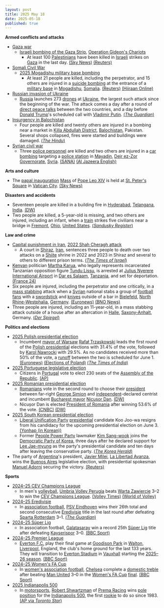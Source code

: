 ```yaml
---
layout: post
title: 2025 May 18
date: 2025-05-18
published: true
---
```



**Armed conflicts and attacks**

* [Gaza war](https://en.wikipedia.org/wiki/Gaza_war "Gaza war")
  + [Israeli bombing of the Gaza Strip](https://en.wikipedia.org/wiki/Israeli_bombing_of_the_Gaza_Strip "Israeli bombing of the Gaza Strip"), [Operation Gideon's Chariots](https://en.wikipedia.org/wiki/Operation_Gideon%27s_Chariots "Operation Gideon's Chariots")
    - At least 100 [Palestinians](https://en.wikipedia.org/wiki/Palestinians "Palestinians") have been killed in [Israeli](https://en.wikipedia.org/wiki/Israel "Israel") strikes on [Gaza](https://en.wikipedia.org/wiki/Gaza_Strip "Gaza Strip") in the last day. [(Sky News)](https://news.sky.com/story/at-least-66-people-killed-in-israeli-strikes-on-gaza-women-and-children-among-dead-medics-say-13369334) [(Reuters)](https://www.reuters.com/world/middle-east/israel-airstrike-kills-least-24-gaza-mediators-host-ceasefire-talks-2025-05-17/)
* [Somali Civil War](https://en.wikipedia.org/wiki/Somali_Civil_War_%282009%E2%80%93present%29 "Somali Civil War (2009–present)")
  + [2025 Mogadishu military base bombing](https://en.wikipedia.org/wiki/2025_Mogadishu_military_base_bombing "2025 Mogadishu military base bombing")
    - At least 21 people are killed, including the perpetrator, and 15 others are injured in a [suicide bombing](https://en.wikipedia.org/wiki/Suicide_bombing "Suicide bombing") at the entrance of a [military base](https://en.wikipedia.org/wiki/Military_base "Military base") in [Mogadishu](https://en.wikipedia.org/wiki/Mogadishu "Mogadishu"), [Somalia](https://en.wikipedia.org/wiki/Somalia "Somalia"). [(Reuters)](https://www.reuters.com/world/africa/mogadishu-suicide-bomber-kills-least-10-army-recruitment-drive-2025-05-18/) [(Hiiraan Online)](https://www.hiiraan.com/news4/2025/May/201555/death_toll_climbs_to_20_in_mogadishu_suicide_bombing_claimed_by_al_shabab.aspx)
* [Russian invasion of Ukraine](https://en.wikipedia.org/wiki/Russian_invasion_of_Ukraine "Russian invasion of Ukraine")
  + [Russia](https://en.wikipedia.org/wiki/Russia "Russia") launches 273 [drones](https://en.wikipedia.org/wiki/Loitering_munition "Loitering munition") at [Ukraine](https://en.wikipedia.org/wiki/Ukraine "Ukraine"), the largest such attack since the beginning of the war. The attack comes a day after a round of [direct peace talks](https://en.wikipedia.org/wiki/Peace_negotiations_in_the_Russian_invasion_of_Ukraine "Peace negotiations in the Russian invasion of Ukraine") between the two countries, and a day before [Donald Trump](https://en.wikipedia.org/wiki/Donald_Trump "Donald Trump")'s scheduled call with [Vladimir Putin](https://en.wikipedia.org/wiki/Vladimir_Putin "Vladimir Putin"). [(*The Guardian*)](https://www.theguardian.com/world/2025/may/18/ukraine-reports-largest-drone-attack-from-russia-since-war-began)
* [Insurgency in Balochistan](https://en.wikipedia.org/wiki/Insurgency_in_Balochistan "Insurgency in Balochistan")
  + Four people are killed and twenty others are injured in a bombing near a market in [Killa Abdullah District](https://en.wikipedia.org/wiki/Killa_Abdullah_District "Killa Abdullah District"), [Balochistan](https://en.wikipedia.org/wiki/Balochistan%2C_Pakistan "Balochistan, Pakistan"), Pakistan. Several shops collapsed, fires were started and buildings were damaged. [(*The Hindu*)](https://www.thehindu.com/news/international/pakistan-balochistan-killa-abdullah-market-bomb-blast/article69592770.ece)
* [Syrian civil war](https://en.wikipedia.org/wiki/Syrian_civil_war "Syrian civil war")
  + Three [police personnel](https://en.wikipedia.org/wiki/Public_Security_Police_%28Syria%29 "Public Security Police (Syria)") are killed and two others are injured in a [car bombing](https://en.wikipedia.org/wiki/Car_bomb "Car bomb") targeting a [police station](https://en.wikipedia.org/wiki/Police_station "Police station") in [Mayadin](https://en.wikipedia.org/wiki/Mayadin "Mayadin"), [Deir ez-Zor Governorate](https://en.wikipedia.org/wiki/Deir_ez-Zor_Governorate "Deir ez-Zor Governorate"), [Syria](https://en.wikipedia.org/wiki/Syria "Syria"). [(SANA)](https://www.sana.sy/en/?p=356089) [(Al Jazeera English)](https://www.aljazeera.com/news/2025/5/18/deadly-blast-rocks-police-station-in-eastern-syria-killing-three-report)

**Arts and culture**

* The [papal inauguration](https://en.wikipedia.org/wiki/Papal_inauguration "Papal inauguration") [Mass](https://en.wikipedia.org/wiki/Mass_%28liturgy%29 "Mass (liturgy)") of [Pope Leo XIV](https://en.wikipedia.org/wiki/Pope_Leo_XIV "Pope Leo XIV") is held at [St. Peter's Square](https://en.wikipedia.org/wiki/St._Peter%27s_Square "St. Peter's Square") in [Vatican City](https://en.wikipedia.org/wiki/Vatican_City "Vatican City"). [(Sky News)](https://news.sky.com/story/pope-leo-inauguration-live-world-leaders-and-royals-to-attend-event-as-tens-of-thousands-gather-in-vatican-city-13369202)

**Disasters and accidents**

* Seventeen people are killed in a building fire in [Hyderabad](https://en.wikipedia.org/wiki/Hyderabad "Hyderabad"), [Telangana](https://en.wikipedia.org/wiki/Telangana "Telangana"), [India](https://en.wikipedia.org/wiki/India "India"). [(DW)](https://www.dw.com/en/india-building-fire-kills-17-in-hyderabad/a-72581271)
* Two people are killed, a 5-year-old is missing, and two others are injured, including an infant, when a [train](https://en.wikipedia.org/wiki/Train "Train") strikes five civilians near a bridge in [Fremont](https://en.wikipedia.org/wiki/Fremont%2C_Ohio "Fremont, Ohio"), [Ohio](https://en.wikipedia.org/wiki/Ohio "Ohio"), [United States](https://en.wikipedia.org/wiki/United_States "United States"). [(*Sandusky Register*)](https://sanduskyregister.com/news/588282/update-2-killed-in-fremont-train-collision/)

**Law and crime**

* [Capital punishment in Iran](https://en.wikipedia.org/wiki/Capital_punishment_in_Iran "Capital punishment in Iran"), [2022 Shah Cheragh attack](https://en.wikipedia.org/wiki/2022_Shah_Cheragh_attack "2022 Shah Cheragh attack")
  + A court in [Shiraz](https://en.wikipedia.org/wiki/Shiraz "Shiraz"), [Iran](https://en.wikipedia.org/wiki/Iran "Iran"), sentences three people to death over two attacks on a [Shiite](https://en.wikipedia.org/wiki/Shia_Islam "Shia Islam") shrine in 2022 and 2023 in Shiraz and several to others to different prison terms. [(*The Times of Israel*)](https://www.timesofisrael.com/liveblog_entry/iran-sentences-3-to-death-over-islamic-state-claimed-attacks-on-shiite-shrine-in-shiraz/)
* [Kenyan](https://en.wikipedia.org/wiki/Kenya "Kenya") politician [Martha Karua](https://en.wikipedia.org/wiki/Martha_Karua "Martha Karua"), who legally represents incarcerated Tanzanian opposition figure [Tundu Lissu](https://en.wikipedia.org/wiki/Tundu_Lissu "Tundu Lissu"), is arrested at [Julius Nyerere International Airport](https://en.wikipedia.org/wiki/Julius_Nyerere_International_Airport "Julius Nyerere International Airport") in [Dar es Salaam](https://en.wikipedia.org/wiki/Dar_es_Salaam "Dar es Salaam"), [Tanzania](https://en.wikipedia.org/wiki/Tanzania "Tanzania"), and set for deportation. [(France 24)](https://www.france24.com/en/live-news/20250518-kenyan-politician-lawyer-for-tanzania-opposition-leader-arrested)
* Six people are injured, including the perpetrator and one critically, in a [mass stabbing](https://en.wikipedia.org/wiki/Mass_stabbing "Mass stabbing") attack when a [Syrian](https://en.wikipedia.org/wiki/Syria "Syria") national stabs a group of [football fans](https://en.wikipedia.org/wiki/Football_fans "Football fans") with a [swordstick](https://en.wikipedia.org/wiki/Swordstick "Swordstick") and [knives](https://en.wikipedia.org/wiki/Knife "Knife") outside of a bar in [Bielefeld](https://en.wikipedia.org/wiki/Bielefeld "Bielefeld"), [North Rhine-Westphalia](https://en.wikipedia.org/wiki/North_Rhine-Westphalia "North Rhine-Westphalia"), [Germany](https://en.wikipedia.org/wiki/Germany "Germany"). [(Euronews)](https://www.euronews.com/my-europe/2025/05/18/bielefeld-revellers-attacked-outside-a-bar-police-classify-the-offence-as-planned-assault) [(BNO News)](https://bnonews.com/index.php/2025/05/5-injured-in-stabbing-attack-in-germany-syrian-suspect-at-large/)
* Three people are injured, including an 11-year-old, in a mass stabbing attack outside of a house after an altercation in [Halle](https://en.wikipedia.org/wiki/Halle_%28Saale%29 "Halle (Saale)"), [Saxony-Anhalt](https://en.wikipedia.org/wiki/Saxony-Anhalt "Saxony-Anhalt"), Germany. [(*Der Spiegel*)](https://www.spiegel.de/panorama/justiz/halle-saale-mann-verletzt-mehrere-menschen-darunter-auch-kinder-a-af3ceea0-55d7-4c90-b38d-e40fd1d3d2a5)

**Politics and elections**

* [2025 Polish presidential election](https://en.wikipedia.org/wiki/2025_Polish_presidential_election "2025 Polish presidential election")
  + Incumbent [mayor of Warsaw](https://en.wikipedia.org/wiki/List_of_city_mayors_of_Warsaw "List of city mayors of Warsaw") [Rafał Trzaskowski](https://en.wikipedia.org/wiki/Rafa%C5%82_Trzaskowski "Rafał Trzaskowski") leads the first round of the [Polish presidential](https://en.wikipedia.org/wiki/President_of_Poland "President of Poland") elections with 31.4% of the vote, followed by [Karol Nawrocki](https://en.wikipedia.org/wiki/Karol_Nawrocki "Karol Nawrocki") with 29.5%. As no candidates received more than 50% of the vote, a [runoff](https://en.wikipedia.org/wiki/Runoff_voting "Runoff voting") between the two is scheduled for June 1. [(Euronews)](https://www.euronews.com/my-europe/2025/05/18/exit-poll-rafal-trzaskowski-narrowly-wins-polish-presidential-election-first-round) [(Elections of Poland)](https://wybory.gov.pl/prezydent2025/en/wynik/pl) [(*The Times of India*)](https://timesofindia.indiatimes.com/world/europe/poland-presidential-elections-2025-what-we-all-know-about-polls-contenders-and-key-decisive-factors/articleshow/121245183.cms)
* [2025 Portuguese legislative election](https://en.wikipedia.org/wiki/2025_Portuguese_legislative_election "2025 Portuguese legislative election")
  + Citizens in [Portugal](https://en.wikipedia.org/wiki/Portugal "Portugal") vote to elect 230 seats of the [Assembly of the Republic](https://en.wikipedia.org/wiki/Assembly_of_the_Republic_%28Portugal%29 "Assembly of the Republic (Portugal)"). [(AP)](https://apnews.com/article/portugal-election-politics-a7ad09455b14af8eb7722ac0008d96ed)
* [2025 Romanian presidential election](https://en.wikipedia.org/wiki/2025_Romanian_presidential_election "2025 Romanian presidential election")
  + [Romanians](https://en.wikipedia.org/wiki/Romanian_people "Romanian people") vote in the second round to choose their [president](https://en.wikipedia.org/wiki/President_of_Romania "President of Romania") between far-right [George Simion](https://en.wikipedia.org/wiki/George_Simion "George Simion") and [independent](https://en.wikipedia.org/wiki/Independent_politician "Independent politician")-declared centrist and incumbent [Bucharest mayor](https://en.wikipedia.org/wiki/Mayor_of_Bucharest "Mayor of Bucharest") [Nicușor Dan](https://en.wikipedia.org/wiki/Nicu%C8%99or_Dan "Nicușor Dan"). [(DW)](https://www.dw.com/en/romania-election-polls-open-in-tight-presidential-runoff/live-72578992)
  + Nicușor Dan is elected [President of Romania](https://en.wikipedia.org/wiki/President_of_Romania "President of Romania") after winning 53.6% of the vote. [(CNBC)](https://www.cnbc.com/2025/05/18/romanian-centrist-dan-poised-to-win-presidency-over-hard-right-rival.html) [(DW)](https://www.dw.com/en/romania-election-pro-eu-centrist-nicusor-dan-wins-runoff/live-72578992)
* [2025 South Korean presidential election](https://en.wikipedia.org/wiki/2025_South_Korean_presidential_election "2025 South Korean presidential election")
  + [Liberal Unification Party](https://en.wikipedia.org/wiki/Liberal_Unification_Party "Liberal Unification Party") [presidential](https://en.wikipedia.org/wiki/President_of_South_Korea "President of South Korea") candidate Koo Joo-wa resigns from his candidacy for the upcoming presidential election on June 3. [(Yonhap (in Korean))](https://www.yna.co.kr/view/AKR20250518040100001#:~:text=%EC%B5%9C%EC%8B%A0%EB%89%B4%EC%8A%A4-,%EC%9E%90%EC%9C%A0%ED%86%B5%EC%9D%BC%EB%8B%B9,-%EA%B5%AC%EC%A3%BC%EC%99%80%20%EB%8C%80%EC%84%A0%20%ED%9B%84%EB%B3%B4)
  + Former [People Power Party](https://en.wikipedia.org/wiki/People_Power_Party_%28South_Korea%29 "People Power Party (South Korea)") lawmaker [Kim Sang-wook](https://en.wikipedia.org/wiki/Kim_Sang-wook_%28politician%29 "Kim Sang-wook (politician)") joins the [Democratic Party of Korea](https://en.wikipedia.org/wiki/Democratic_Party_%28South_Korea%2C_2015%29 "Democratic Party (South Korea, 2015)"), three days after he declared support for [Lee Jae-myung](https://en.wikipedia.org/wiki/Lee_Jae-myung "Lee Jae-myung") as the party's presidential candidate and ten days after leaving the conservative party. [(*The Korea Herald*)](https://www.koreaherald.com/article/10489790)
* The party of [Argentina](https://en.wikipedia.org/wiki/Argentina "Argentina")'s president, [Javier Milei](https://en.wikipedia.org/wiki/Javier_Milei "Javier Milei"), [La Libertad Avanza](https://en.wikipedia.org/wiki/La_Libertad_Avanza "La Libertad Avanza"), wins the [Buenos Aires](https://en.wikipedia.org/wiki/Buenos_Aires "Buenos Aires") legislative election, with presidential spokesman [Manuel Adorni](https://en.wikipedia.org/wiki/Manuel_Adorni "Manuel Adorni") securing the victory. [(Reuters)](https://www.reuters.com/world/americas/argentinas-milei-wins-show-support-buenos-aires-election-2025-05-18/)

**Sports**

* [2024–25 CEV Champions League](https://en.wikipedia.org/wiki/2024%E2%80%9325_CEV_Champions_League "2024–25 CEV Champions League")
  + In men's [volleyball](https://en.wikipedia.org/wiki/Volleyball "Volleyball"), [Umbria Volley Perugia](https://en.wikipedia.org/wiki/Umbria_Volley_Perugia "Umbria Volley Perugia") beats [Warta Zawiercie](https://en.wikipedia.org/wiki/Warta_Zawiercie_%28volleyball%29 "Warta Zawiercie (volleyball)") 3–2 to win the [CEV Champions League](https://en.wikipedia.org/wiki/CEV_Champions_League "CEV Champions League"). [(Volley Times)](https://volleytimes.com/2025/05/18/champions-league-perugia-rejected-alurons-comeback-to-take-2025-title-bronze-for-jastrzebski/) [(World of Volley)](https://worldofvolley.com/)
* [2024–25 Eredivisie](https://en.wikipedia.org/wiki/2024%E2%80%9325_Eredivisie "2024–25 Eredivisie")
  + In [association football](https://en.wikipedia.org/wiki/Association_football "Association football"), [PSV Eindhoven](https://en.wikipedia.org/wiki/PSV_Eindhoven "PSV Eindhoven") wins their 26th total and second consecutive [Eredivisie](https://en.wikipedia.org/wiki/Eredivisie "Eredivisie") title in the last round after defeating [Sparta Rotterdam](https://en.wikipedia.org/wiki/Sparta_Rotterdam "Sparta Rotterdam") 3–1. [(*The Guardian*)](https://www.theguardian.com/football/2025/may/18/european-football-la-liga-serie-a-napoli-inter-eredivisie-psv-ajax)
* [2024–25 Süper Lig](https://en.wikipedia.org/wiki/2024%E2%80%9325_S%C3%BCper_Lig "2024–25 Süper Lig")
  + In association football, [Galatasaray](https://en.wikipedia.org/wiki/Galatasaray_S.K._%28football%29 "Galatasaray S.K. (football)") win a record 25th [Süper Lig](https://en.wikipedia.org/wiki/S%C3%BCper_Lig "Süper Lig") title after defeating [Kayserispor](https://en.wikipedia.org/wiki/Kayserispor "Kayserispor") 3–0. [(BBC Sport)](https://www.bbc.com/sport/football/live/clyrj9271pzt)
* [2024–25 Premier League](https://en.wikipedia.org/wiki/2024%E2%80%9325_Premier_League "2024–25 Premier League")
  + [Everton F.C.](https://en.wikipedia.org/wiki/Everton_F.C. "Everton F.C.") play their final game at [Goodison Park](https://en.wikipedia.org/wiki/Goodison_Park "Goodison Park") in [Walton](https://en.wikipedia.org/wiki/Walton%2C_Liverpool "Walton, Liverpool"), [Liverpool](https://en.wikipedia.org/wiki/Liverpool "Liverpool"), England, the club's home ground for the last 133 years. They will transition to [Everton Stadium](https://en.wikipedia.org/wiki/Everton_Stadium "Everton Stadium") in [Vauxhall](https://en.wikipedia.org/wiki/Vauxhall "Vauxhall") starting the [2025–26 season](https://en.wikipedia.org/wiki/2025%E2%80%9326_Premier_League "2025–26 Premier League"). [(BBC Sport)](https://www.bbc.com/sport/football/articles/cly31g20ygvo)
* [2024–25 Women's FA Cup](https://en.wikipedia.org/wiki/2024%E2%80%9325_Women%27s_FA_Cup "2024–25 Women's FA Cup")
  + In [women's association football](https://en.wikipedia.org/wiki/Women%27s_association_football "Women's association football"), [Chelsea](https://en.wikipedia.org/wiki/Chelsea_F.C._Women "Chelsea F.C. Women") complete a [domestic treble](https://en.wikipedia.org/wiki/Treble_%28association_football%29 "Treble (association football)") after beating [Man United](https://en.wikipedia.org/wiki/Manchester_United_W.F.C. "Manchester United W.F.C.") 3–0 in the [Women's FA Cup](https://en.wikipedia.org/wiki/Women%27s_FA_Cup "Women's FA Cup") [final](https://en.wikipedia.org/wiki/2025_Women%27s_FA_Cup_final "2025 Women's FA Cup final"). [(BBC Sport)](https://www.bbc.com/sport/football/live/c5yegvjzq0vt#Report)
* [2025 Indianapolis 500](https://en.wikipedia.org/wiki/2025_Indianapolis_500 "2025 Indianapolis 500")
  + In [motorsports](https://en.wikipedia.org/wiki/Motorsports "Motorsports"), [Robert Shwartzman](https://en.wikipedia.org/wiki/Robert_Shwartzman "Robert Shwartzman") of [Prema Racing](https://en.wikipedia.org/wiki/Prema_Racing "Prema Racing") wins [pole position](https://en.wikipedia.org/wiki/Pole_position "Pole position") for the [Indianapolis 500](https://en.wikipedia.org/wiki/Indianapolis_500 "Indianapolis 500"), the first [rookie](https://en.wikipedia.org/wiki/Rookie "Rookie") to do so since 1983. [(AP via *Toronto Star*)](https://www.thestar.com/sports/auto-racing/shwartzman-shocks-the-field-as-he-becomes-1st-indy-500-rookie-since-1983-to-win/article_9e847a1d-fa86-5fdc-97e1-30dc942a062a.html)
